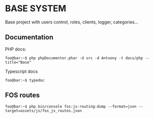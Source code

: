 # BASE SYSTEM

Base project with users control, roles, clients, logger, categories...

## Documentation

PHP docs:

```console
foo@bar:~$ php phpDocumentor.phar -d src -d Antxony -t docs/php --title="Base"
```

Typescript docs

```console
foo@bar:~$ typedoc
```

## FOS routes
```console
foo@bar:~$ php bin/console fos:js-routing:dump --format=json --target=assets/js/fos_js_routes.json
```
